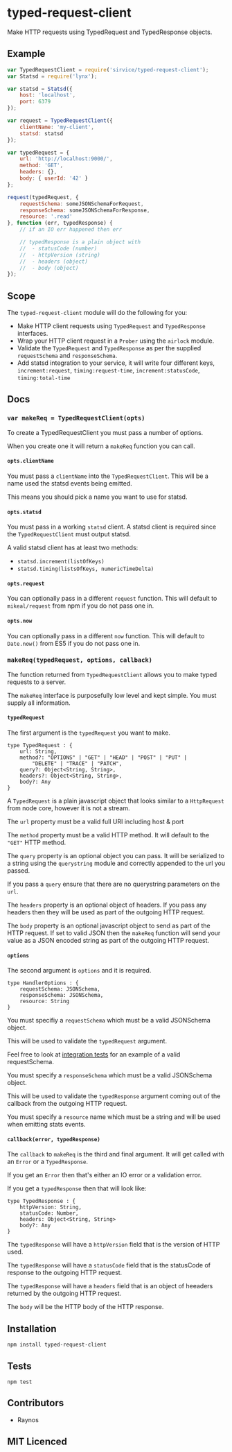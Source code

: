 # typed-request-client

Make HTTP requests using TypedRequest and TypedResponse objects.

## Example

```js
var TypedRequestClient = require('sirvice/typed-request-client');
var Statsd = require('lynx');

var statsd = Statsd({
    host: 'localhost',
    port: 6379
});

var request = TypedRequestClient({
    clientName: 'my-client',
    statsd: statsd
});

var typedRequest = {
    url: 'http://localhost:9000/',
    method: 'GET',
    headers: {},
    body: { userId: '42' }
};

request(typedRequest, {
    requestSchema: someJSONSchemaForRequest,
    responseSchema: someJSONSchemaForResponse,
    resource: '.read'
}, function (err, typedResponse) {
    // if an IO err happened then err

    // typedResponse is a plain object with
    //  - statusCode (number)
    //  - httpVersion (string)
    //  - headers (object)
    //  - body (object)
});
```

## Scope

The `typed-request-client` module will do the following for you:

 - Make HTTP client requests using `TypedRequest` and
    `TypedResponse` interfaces.
 - Wrap your HTTP client request in a `Prober` using the
    `airlock` module.
 - Validate the `TypedRequest` and `TypedResponse` as per the
    supplied `requestSchema` and `responseSchema`.
 - Add statsd integration to your service, it will write four
    different keys, `increment:request`, `timing:request-time`,
    `increment:statusCode`, `timing:total-time`

## Docs

### `var makeReq = TypedRequestClient(opts)`

To create a TypedRequestClient you must pass a number of options.

When you create one it will return a `makeReq` function you can call.

#### `opts.clientName`

You must pass a `clientName` into the `TypedRequestClient`. This
    will be a name used the statsd events being emitted.

This means you should pick a name you want to use for statsd.

#### `opts.statsd`

You must pass in a working `statsd` client. A statsd client is
    required since the `TypedRequestClient` must output statsd.

A valid statsd client has at least two methods:

 - `statsd.increment(listOfKeys)`
 - `statsd.timing(listsOfKeys, numericTimeDelta)`

#### `opts.request`

You can optionally pass in a different `request` function. This
    will default to `mikeal/request` from npm if you do not pass
    one in.

#### `opts.now`

You can optionally pass in a different `now` function. This
    will default to `Date.now()` from ES5 if you do not pass one
    in.

### `makeReq(typedRequest, options, callback)`

The function returned from `TypedRequestClient` allows you to
    make typed requests to a server.

The `makeReq` interface is purposefully low level and kept
    simple. You must supply all information.

#### `typedRequest`

The first argument is the `typedRequest` you want to make.

```jsig
type TypedRequest : {
    url: String,
    method?: "OPTIONS" | "GET" | "HEAD" | "POST" | "PUT" |
        "DELETE" | "TRACE" | "PATCH",
    query?: Object<String, String>,
    headers?: Object<String, String>,
    body?: Any
}

```

A `TypedRequest` is a plain javascript object that looks similar
    to a `HttpRequest` from node core, however it is not a stream.

The `url` property must be a valid full URI including host & port

The `method` property must be a valid HTTP method. It will
    default to the `"GET"` HTTP method.

The `query` property is an optional object you can pass. It will
    be serialized to a string using the `querystring` module
    and correctly appended to the url you passed.

If you pass a `query` ensure that there are no querystring
    parameters on the `url`.

The `headers` property is an optional object of headers. If you
    pass any headers then they will be used as part of the
    outgoing HTTP request.

The `body` property is an optional javascript object to send
    as part of the HTTP request. If set to valid JSON then the
    `makeReq` function will send your value as a JSON encoded
    string as part of the outgoing HTTP request.

#### `options`

The second argument is `options` and it is required.

```jsig
type HandlerOptions : {
    requestSchema: JSONSchema,
    responseSchema: JSONSchema,
    resource: String
}
```

You must specifiy a `requestSchema` which must be a valid
    JSONSchema object.

This will be used to validate the `typedRequest` argument.

Feel free to look at [integration tests](test/integration.js)
    for an example of a valid requestSchema.

You must specify a `responseSchema` which must be a valid
    JSONSchema object.

This will be used to validate the `typedResponse` argument
    coming out of the callback from the outgoing HTTP request.

You must specify a `resource` name which must be a string and
    will be used when emitting stats events.

#### `callback(error, typedResponse)`

The `callback` to `makeReq` is the third and final argument. It
    will get called with an `Error` or a `TypedResponse`.

If you get an `Error` then that's either an IO error or a
    validation error.

If you get a `typedResponse` then that will look like:

```jsig
type TypedResponse : {
    httpVersion: String,
    statusCode: Number,
    headers: Object<String, String>
    body?: Any
}
```

The `typedResponse` will have a `httpVersion` field that is the
    version of HTTP used.

The `typedResponse` will have a `statusCode` field that is the
    statusCode of response to the outgoing HTTP request.

The `typedResponse` will have a `headers` field that is an
    object of heeaders returned by the outgoing HTTP request.

The `body` will be the HTTP body of the HTTP response.

## Installation

`npm install typed-request-client`

## Tests

`npm test`

## Contributors

 - Raynos

## MIT Licenced
